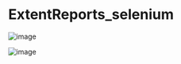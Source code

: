 # ExtentReports_selenium
![image](https://user-images.githubusercontent.com/7100940/211334507-6cb66e54-7f4e-403d-a22a-c626cca2fd6c.png)


![image](https://user-images.githubusercontent.com/7100940/211334748-48d48a72-0e60-40ff-bebd-baaa95df1016.png)


